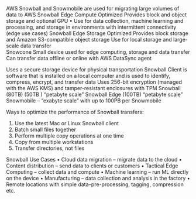 AWS Snowball and Snowmobile are used for migrating large volumes of data to AWS
Snowball Edge Compute Optimized
	Provides block and object storage and optional GPU • Use for data collection, machine learning and processing, and storage in environments with intermittent connectivity (edge use cases)
Snowball Edge Storage Optimized
	Provides block storage and Amazon S3-compatible object storage
	Use for local storage and large-scale data transfer  
Snowcone
	Small device used for edge computing, storage and data transfer
	Can transfer data offline or online with AWS DataSync agent
	
 Uses a secure storage device for physical transportation
 Snowball Client is software that is installed on a local computer and is used to identify, compress, encrypt, and transfer data
 Uses 256-bit encryption (managed with the AWS KMS) and tamper-resistant enclosures with TPM
 Snowball (80TB) (50TB ) “petabyte scale”
 Snowball Edge (100TB) “petabyte scale”
 Snowmobile – “exabyte scale” with up to 100PB per Snowmobile
 
 Ways to optimize the performance of Snowball transfers:
1. Use the latest Mac or Linux Snowball client
2. Batch small files together
3. Perform multiple copy operations at one time
4. Copy from multiple workstations
5. Transfer directories, not files

Snowball Use Cases
	• Cloud data migration – migrate data to the cloud
	• Content distribution – send data to clients or customers
	• Tactical Edge Computing – collect data and compute
	• Machine learning – run ML directly on the device
	• Manufacturing – data collection and analysis in the factory
	• Remote locations with simple data–pre-processing, tagging, compression etc.
